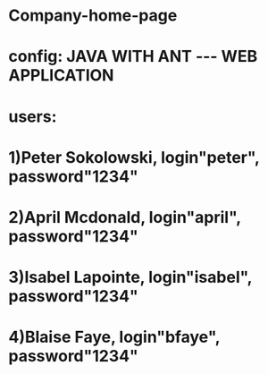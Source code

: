 # Company-home-page
# config: JAVA WITH ANT --- WEB APPLICATION
# users: 
#    1)Peter Sokolowski, login"peter", password"1234"
#    2)April Mcdonald, login"april", password"1234"
#    3)Isabel Lapointe, login"isabel", password"1234"
#    4)Blaise Faye, login"bfaye", password"1234"
